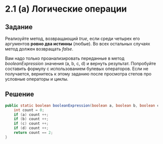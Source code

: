 # 2.1 (a) Логические операции

## Задание 

Реализуйте метод, возвращающий _true_, если среди четырех его аргументов **ровно два истинны** (любые). Во всех остальных случаях метод должен возвращать _false_.

Вам надо только проанализировать переданные в метод _booleanExpression_ значения (a, b, c, d) и вернуть результат. Попробуйте составить формулу с использованием булевых операторов. Если не получается, вернитесь к этому заданию после просмотра степов про условные операторы и циклы.

## Решение

```java
public static boolean booleanExpression(boolean a, boolean b, boolean c, boolean d) {
    int count = 0;
    if (a) count ++;
    if (b) count ++;
    if (c) count ++;
    if (d) count ++;
    return count == 2;
}
```
